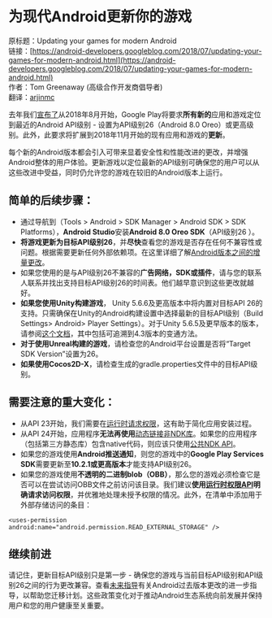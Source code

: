 # 为现代Android更新你的游戏

原标题：Updating your games for modern Android  
链接：[https://android-developers.googleblog.com/2018/07/updating-your-games-for-modern-android.html](https://android-developers.googleblog.com/2018/07/updating-your-games-for-modern-android.html)  
作者：Tom Greenaway (高级合作开发商倡导者)  
翻译：[arjinmc](https://github.com/arjinmc)  

去年我们[宣布了](https://android-developers.googleblog.com/2017/12/improving-app-security-and-performance.html)从2018年8月开始，Google Play将要求<strong>所有新的</strong>应用和游戏定位到最近的Android API级别 - 设置为API级别26（Android 8.0 Oreo）或更高级别。此外，此要求将扩展到2018年11月开始的现有应用和游戏的<strong>更新</strong>。

每个新的Android版本都会引入可带来显着安全性和性能改进的更改，并增强Android整体的用户体验。更新游戏以定位最新的API级别可确保您的用户可以从这些改进中受益，同时仍允许您的游戏在较旧的Android版本上运行。

## 简单的后续步骤：

* 通过导航到（Tools > Android > SDK Manager > Android SDK > SDK Platforms），<strong>Android Studio</strong>安装<strong>Android 8.0 Oreo SDK</strong>（API级别26 ）。
* <strong>将游戏更新为目标API级别26</strong>，并<strong>尽快</strong>查看您的游戏是否存在任何不兼容性或问题。根据需要更新任何外部依赖项。在这里详细了解[Android版本之间的增量更改](https://developer.android.com/distribute/best-practices/develop/target-sdk)。
* 如果您使用的是与API级别26不兼容的<strong>广告网络，SDK或插件</strong>，请与您的联系人联系并找出支持目标API级别26的时间表。他们越早意识到这些更改就越好。
* <strong>如果您使用Unity构建游戏</strong>， Unity 5.6.6及更高版本中将内置对目标API 26的支持。只需确保在Unity的Android构建设置中选择最新的目标API级别（Build Settings> Android> Player Settings）。对于Unity 5.6.5及更早版本的版本，请参阅[这个文档](https://commondatastorage.googleapis.com/androiddevelopers/docs/target26-unity.pdf)，其中包括可追溯到4.3版本的变通方法。
* <strong>对于使用Unreal构建的游戏</strong>，请检查您的Android平台设置是否将“Target SDK Version”设置为26。
* <strong>如果使用Cocos2D-X</strong>，请检查生成的gradle.properties文件中的目标API级别。

## 需要注意的重大变化：

* 从API 23开始，我们需要在[运行时请求权限](https://developer.android.com/training/permissions/requesting.html)，这有助于简化应用安装过程。
* 从API 24开始，应用程序<strong>无法再使用</strong>[动态链接非NDK库](https://developer.android.com/about/versions/nougat/android-7.0-changes.html#ndk)。如果您的应用程序（包括第三方静态库）包含native代码，则应该只使用[公共NDK API](https://developer.android.com/ndk/guides/stable_apis.html)。
* 如果您的游戏使用<strong>Android推送通知</strong>，则您的游戏中的<strong>Google Play Services SDK</strong>需要更新至<strong>10.2.1或更高版本</strong>才能支持API级别26。
* 如果您的游戏使用<strong>不透明的二进制blob（OBB）</strong>，那么您的游戏必须检查它是否可以在尝试访问OBB文件之前访问该目录。我们建议<strong>使用[运行时权限API](https://developer.android.com/training/permissions/requesting)明确请求访问权限</strong>，并优雅地处理未授予权限的情况。此外，在清单中添加用于外部存储访问的条目：

```code
<uses-permission android:name="android.permission.READ_EXTERNAL_STORAGE" />
```

## 继续前进

请记住，更新目标API级别只是第一步 - 确保您的游戏与当前目标API级别和API级别26之间的行为更改兼容。查看[未来指导](https://developer.android.com/distribute/best-practices/develop/target-sdk)有关Android过去版本更改的进一步指导，以帮助您迁移计划。这些政策变化对于推动Android生态系统向前发展并保持用户和您的用户健康至关重要。